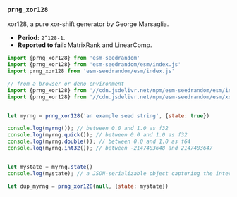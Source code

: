 ### `prng_xor128`

xor128, a pure xor-shift generator by George Marsaglia.

- **Period:** `2^128-1`.
- **Reported to fail:** MatrixRank and LinearComp.

```javascript
import {prng_xor128} from 'esm-seedrandom'
import {prng_xor128} from 'esm-seedrandom/esm/index.js'
import prng_xor128 from 'esm-seedrandom/esm/index.js'

// from a browser or deno environment
import {prng_xor128} from '//cdn.jsdelivr.net/npm/esm-seedrandom/esm/index.min.js'
import {prng_xor128} from '//cdn.jsdelivr.net/npm/esm-seedrandom/esm/xor128.min.js'


let myrng = prng_xor128('an example seed string', {state: true})

console.log(myrng()); // between 0.0 and 1.0 as f32
console.log(myrng.quick()); // between 0.0 and 1.0 as f32
console.log(myrng.double()); // between 0.0 and 1.0 as f64
console.log(myrng.int32()); // between -2147483648 and 2147483647


let mystate = myrng.state()
console.log(mystate); // a JSON-serializable object capturing the internal PRNG state

let dup_myrng = prng_xor128(null, {state: mystate})
```

